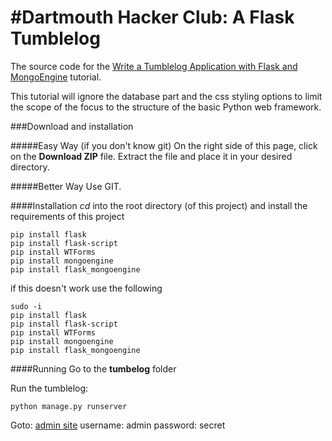 #Dartmouth Hacker Club: A Flask Tumblelog
=================

The source code for the [Write a Tumblelog Application with Flask and MongoEngine](http://docs.mongodb.org/manual/tutorial/write-a-tumblelog-application-with-flask-mongoengine/)
tutorial.

This tutorial will ignore the database part and the css styling options
to limit the scope of the focus to the structure of the basic Python web 
framework. 

###Download and installation

#####Easy Way (if you don't know git)
On the right side of this page, click on the **Download ZIP** file. 
Extract the file and place it in your desired directory.

#####Better Way
Use GIT.

####Installation
*cd* into the root directory (of this project)
and install the requirements of this project

	pip install flask
	pip install flask-script
	pip install WTForms
	pip install mongoengine
	pip install flask_mongoengine

if this doesn't work use the following

	sudo -i
	pip install flask
	pip install flask-script
	pip install WTForms
	pip install mongoengine
	pip install flask_mongoengine

####Running
Go to the **tumbelog** folder

Run the tumblelog:
   
    python manage.py runserver

Goto: 
[admin site](http://0.0.0.0:5000/admin)
    username: admin
    password: secret
